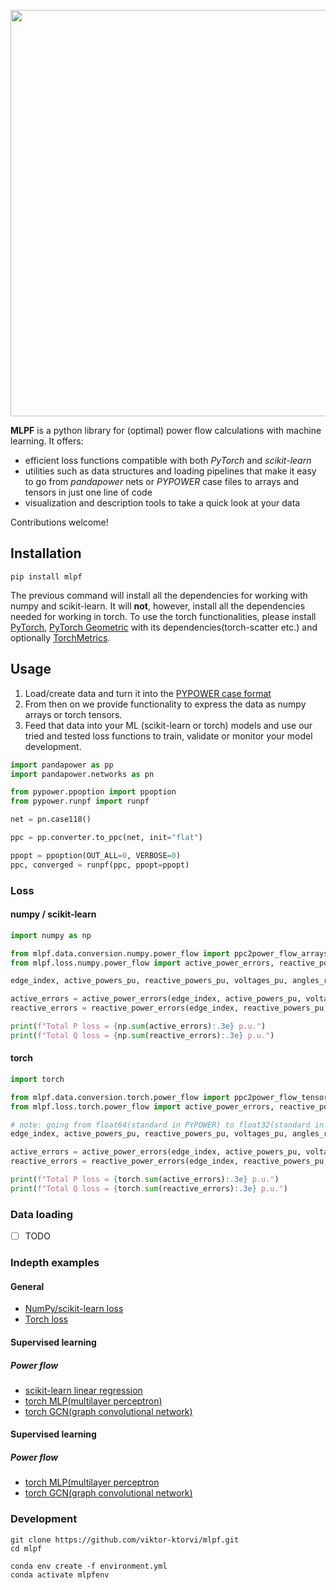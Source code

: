 <p align="center">
<img src="https://github.com/viktor-ktorvi/mlpf/assets/69254199/333dfd18-7c60-4874-a89b-92eecf32ac96?raw=True" width="650">
</p>



__MLPF__ is a python library for (optimal) power flow calculations with machine learning.
It offers:

* efficient loss functions compatible with both _PyTorch_ and _scikit-learn_
* utilities such as data structures and loading pipelines that make it easy to go from
  _pandapower_ nets or _PYPOWER_ case files to arrays and tensors in just one line of code
* visualization and description tools to take a quick look at your data

Contributions welcome!

## Installation

```commandline
pip install mlpf
```

The previous command will install all the dependencies for working with numpy and scikit-learn. It will **not**, however, install all the dependencies needed for
working in torch. To use the torch functionalities, please
install [PyTorch](https://pytorch.org/), [PyTorch Geometric](https://pytorch-geometric.readthedocs.io/en/latest/install/installation.html) with its dependencies(torch-scatter etc.)
and optionally [TorchMetrics](https://torchmetrics.readthedocs.io/en/stable/).

## Usage

1. Load/create data and turn it into the [PYPOWER case format](https://rwl.github.io/PYPOWER/api/pypower.caseformat-module.html)
2. From then on we provide functionality to express the data as numpy arrays or torch tensors.
3. Feed that data into your ML (scikit-learn or torch) models and use our tried and tested loss functions to train, validate or monitor your model development.

```python
import pandapower as pp
import pandapower.networks as pn

from pypower.ppoption import ppoption
from pypower.runpf import runpf

net = pn.case118()

ppc = pp.converter.to_ppc(net, init="flat")

ppopt = ppoption(OUT_ALL=0, VERBOSE=0)
ppc, converged = runpf(ppc, ppopt=ppopt)
```

### Loss

#### numpy / scikit-learn

```python
import numpy as np

from mlpf.data.conversion.numpy.power_flow import ppc2power_flow_arrays
from mlpf.loss.numpy.power_flow import active_power_errors, reactive_power_errors

edge_index, active_powers_pu, reactive_powers_pu, voltages_pu, angles_rad, conductances_pu, susceptances_pu = ppc2power_flow_arrays(ppc)

active_errors = active_power_errors(edge_index, active_powers_pu, voltages_pu, angles_rad, conductances_pu, susceptances_pu)
reactive_errors = reactive_power_errors(edge_index, reactive_powers_pu, voltages_pu, angles_rad, conductances_pu, susceptances_pu)

print(f"Total P loss = {np.sum(active_errors):.3e} p.u.")
print(f"Total Q loss = {np.sum(reactive_errors):.3e} p.u.")
```

#### torch

```python
import torch

from mlpf.data.conversion.torch.power_flow import ppc2power_flow_tensors
from mlpf.loss.torch.power_flow import active_power_errors, reactive_power_errors

# note: going from float64(standard in PYPOWER) to float32(standard in torch) will increase the PF loss significantly
edge_index, active_powers_pu, reactive_powers_pu, voltages_pu, angles_rad, conductances_pu, susceptances_pu = ppc2power_flow_tensors(ppc, dtype=torch.float64)

active_errors = active_power_errors(edge_index, active_powers_pu, voltages_pu, angles_rad, conductances_pu, susceptances_pu)
reactive_errors = reactive_power_errors(edge_index, reactive_powers_pu, voltages_pu, angles_rad, conductances_pu, susceptances_pu)

print(f"Total P loss = {torch.sum(active_errors):.3e} p.u.")
print(f"Total Q loss = {torch.sum(reactive_errors):.3e} p.u.")
```

### Data loading

- [ ] TODO

### Indepth examples

#### General

* [NumPy/scikit-learn loss](examples/sklearn/loss/from_arrays.py)
* [Torch loss](examples/torch/loss/from_arrays.py)

#### Supervised learning

##### Power flow

* [scikit-learn linear regression](examples/sklearn/supervised_power_flow/linear_regression.py)
* [torch MLP(multilayer perceptron)](examples/torch/supervised_power_flow/mlp.py)
* [torch GCN(graph convolutional network)](examples/torch/supervised_power_flow/gcn.py)

#### Supervised learning

##### Power flow

* [torch MLP(multilayer perceptron](examples/torch/unsupervised_power_flow/mlp.py)
* [torch GCN(graph convolutional network)](examples/torch/unsupervised_power_flow/gcn.py)

### Development

```
git clone https://github.com/viktor-ktorvi/mlpf.git
cd mlpf

conda env create -f environment.yml
conda activate mlpfenv
```
